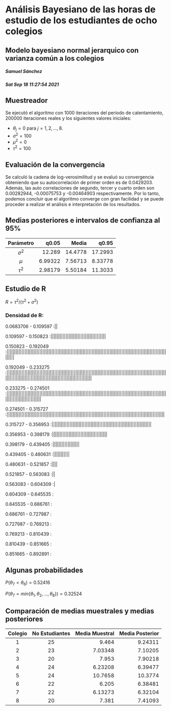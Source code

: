 # Análisis Bayesiano de las horas de estudio de los estudiantes de ocho colegios
## Modelo bayesiano normal jerarquico con varianza común a los colegios
##### Samuel Sánchez
##### Sat Sep 18 11:27:54 2021

## Muestreador
Se ejecutó el algoritmo con 1000 iteraciones del periodo de calentamiento, 200000 iteraciones reales y los siguientes valores iniciales:

 * $\theta_j=0$ para $j=1,2,...,8.$
 * $\sigma^2=100$
 * $\mu^2=0$
 * $\tau^2=100$

## Evaluación de la convergencia
Se calculó la cadena de log-verosimilitud y se evaluó su convergencia obteniendo que su autocorrelación de primer orden es de 0.0429203. Además, las auto correlaciones de segundo, tercer y cuarto orden son 0.00282944, -0.00075753 y -0.00464903 respectivamente. Por lo tanto, podemos concluir que el algoritmo converge con gran facilidad y se puede proceder a realizar el análisis e interpretación de los resultados.

## Medias posteriores e intervalos de confianza al 95%
|Parámetro|q0.05|Media|q0.95|
|:-------:|----:|----:|----:|
|$\sigma^2$|12.289|14.4778|17.2993|
|$\mu$|6.99322|7.56713|8.33778|
|$\tau^2$|2.98179|5.50184|11.3033|

## Estudio de R
$R=\tau^2/(\tau^2+\sigma^2)$

### Densidad de R:
0.0683706 - 0.109597 :||

0.109597 - 0.150823 :|||||||||||||||||||||||||||||||||||||

0.150823 - 0.192049 :|||||||||||||||||||||||||||||||||||||||||||||||||||||||||||||||||||||||||||||||||||||||||||||||||||||||||||||||||

0.192049 - 0.233275 :|||||||||||||||||||||||||||||||||||||||||||||||||||||||||||||||||||||||||||||||||||||||||||||||||||||||||||||||||||||||||||||||||||||||||||||||||||||||||||||||||||||

0.233275 - 0.274501 :|||||||||||||||||||||||||||||||||||||||||||||||||||||||||||||||||||||||||||||||||||||||||||||||||||||||||||||||||||||||||||||||||||

0.274501 - 0.315727 :||||||||||||||||||||||||||||||||||||||||||||||||||||||||||||||||||||||||||||||||||||||||||||||||||||||||||

0.315727 - 0.356953 :|||||||||||||||||||||||||||||||||||||||||||||||||||||||||||||||||||

0.356953 - 0.398179 :|||||||||||||||||||||||||||||||||||||

0.398179 - 0.439405 :||||||||||||||||||

0.439405 - 0.480631 :|||||||||||

0.480631 - 0.521857 :||||

0.521857 - 0.563083 :||

0.563083 - 0.604309 :|

0.604309 - 0.645535 :

0.645535 - 0.686761 :

0.686761 - 0.727987 :

0.727987 - 0.769213 :

0.769213 - 0.810439 :

0.810439 - 0.851665 :

0.851665 - 0.892891 :



## Algunas probabilidades
$P(\theta_7<\theta_6)=0.52416$

$P\left(\theta_7=min\{\theta_1,\theta_2,...,\theta_8\}\right)=0.32524$

## Comparación de medias muestrales y medias posteriores
|Colegio|No Estudiantes|Media Muestral|Media Posterior|
|:-----:|:------------:|-------------:|--------------:|
|1|25|9.464|9.24311|
|2|23|7.03348|7.10205|
|3|20|7.953|7.90218|
|4|24|6.23208|6.39477|
|5|24|10.7658|10.3774|
|6|22|6.205|6.38481|
|7|22|6.13273|6.32104|
|8|20|7.381|7.41093|
